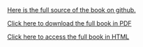 <a href="https://github.com/donsheehy/datastructures">Here is the full source of the book on github.</a>

<a href ="fullbook.pdf">Click here to download the full book in PDF</a>

<a href ="fullbook.html">Click here to access the full book in HTML</a>
